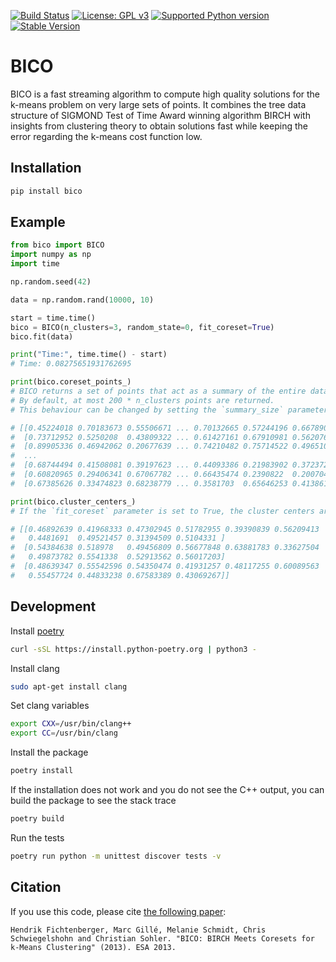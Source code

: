 [![Build Status](https://github.com/algo-hhu//actions/workflows/mypy-flake-test.yml/badge.svg)](https://github.com/algo-hhu/bico/actions)
[![License: GPL v3](https://img.shields.io/badge/License-GPLv3-blue.svg)](https://www.gnu.org/licenses/gpl-3.0)
[![Supported Python version](https://img.shields.io/badge/python-3.9+-blue.svg)](https://www.python.org/downloads/release/python-390/)
[![Stable Version](https://img.shields.io/pypi/v/bico?label=stable)](https://pypi.org/project/bico/)

# BICO

BICO is a fast streaming algorithm to compute high quality solutions for the k-means problem on very large sets of points. It combines the tree data structure of SIGMOND Test of Time Award winning algorithm BIRCH with insights from clustering theory to obtain solutions fast while keeping the error regarding the k-means cost function low.

<!---
TODO: Add logo
<p align="center">
  <img src="https://github.com/algo-hhu/bico/blob/main/images/logo.png" alt="BICO Logo"/>
</p>
-->

## Installation

```bash
pip install bico
```

## Example

```python
from bico import BICO
import numpy as np
import time

np.random.seed(42)

data = np.random.rand(10000, 10)

start = time.time()
bico = BICO(n_clusters=3, random_state=0, fit_coreset=True)
bico.fit(data)

print("Time:", time.time() - start)
# Time: 0.08275651931762695

print(bico.coreset_points_)
# BICO returns a set of points that act as a summary of the entire dataset.
# By default, at most 200 * n_clusters points are returned.
# This behaviour can be changed by setting the `summary_size` parameter.

# [[0.45224018 0.70183673 0.55506671 ... 0.70132665 0.57244196 0.66789088]
#  [0.73712952 0.5250208  0.43809322 ... 0.61427161 0.67910981 0.56207661]
#  [0.89905336 0.46942062 0.20677639 ... 0.74210482 0.75714522 0.49651055]
#  ...
#  [0.68744494 0.41508081 0.39197623 ... 0.44093386 0.21983902 0.37237243]
#  [0.60820965 0.29406341 0.67067782 ... 0.66435474 0.2390822  0.20070476]
#  [0.67385626 0.33474823 0.68238779 ... 0.3581703  0.65646253 0.41386131]]

print(bico.cluster_centers_)
# If the `fit_coreset` parameter is set to True, the cluster centers are computed using KMeans from sklearn based on the coreset.

# [[0.46892639 0.41968333 0.47302945 0.51782955 0.39390839 0.56209413
#   0.4481691  0.49521457 0.31394509 0.5104331 ]
#  [0.54384638 0.518978   0.49456809 0.56677848 0.63881783 0.33627504
#   0.49873782 0.5541338  0.52913562 0.56017203]
#  [0.48639347 0.55542596 0.54350474 0.41931257 0.48117255 0.60089563
#   0.55457724 0.44833238 0.67583389 0.43069267]]
```

## Development

Install [poetry](https://python-poetry.org/docs/#installation)
```bash
curl -sSL https://install.python-poetry.org | python3 -
```

Install clang
```bash
sudo apt-get install clang
```

Set clang variables
```bash
export CXX=/usr/bin/clang++
export CC=/usr/bin/clang
```

Install the package
```bash
poetry install
```

If the installation does not work and you do not see the C++ output, you can build the package to see the stack trace
```bash
poetry build
```

Run the tests
```bash
poetry run python -m unittest discover tests -v
```

## Citation

If you use this code, please cite [the following paper](https://link.springer.com/chapter/10.1007/978-3-642-40450-4_41):

```
Hendrik Fichtenberger, Marc Gillé, Melanie Schmidt, Chris Schwiegelshohn and Christian Sohler. "BICO: BIRCH Meets Coresets for k-Means Clustering" (2013). ESA 2013.
```
